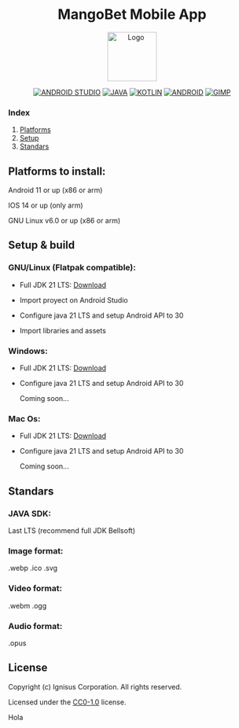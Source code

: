 <div align="center">

# MangoBet Mobile App

<img src="assets/img/logo.webp" alt="Logo" width="100"><br>

[![ANDROID STUDIO](https://img.shields.io/badge/Android_Studio-3DDC84?style=for-the-badge&logo=android-studio&logoColor=white)](https://flathub.org/apps/com.google.AndroidStudio)
[![JAVA](https://img.shields.io/badge/Java-ED8B00?style=for-the-badge&logo=openjdk&logoColor=white)](https://openjdk.org/) 
[![KOTLIN](https://img.shields.io/badge/Kotlin-0095D5?&style=for-the-badge&logo=kotlin&logoColor=white)](https://kotlinlang.org/)
[![ANDROID](https://img.shields.io/badge/Android-3DDC84?style=for-the-badge&logo=android&logoColor=white)](https://www.android.com/)
[![GIMP](https://img.shields.io/badge/gimp-5C5543?style=for-the-badge&logo=gimp&logoColor=white)](https://flathub.org/apps/org.gimp.GIMP)

</div>

### Index

1. [Platforms](#platforms)
2. [Setup](#setup)
3. [Standars](#output)

## Platforms to install: <a name="platforms"></a>

Android 11 or up (x86 or arm)<br>

IOS 14 or up (only arm)<br>

GNU Linux v6.0 or up (x86 or arm)

## Setup & build <a name="setup"></a>

### GNU/Linux (Flatpak compatible):

- Full JDK 21 LTS: [Download](https://download.bell-sw.com/java/21.0.1+12/bellsoft-jdk21.0.1+12-linux-amd64-full.tar.gz)

- Import proyect on Android Studio
    
- Configure java 21 LTS and setup Android API to 30
    
- Import libraries and assets

### Windows:

- Full JDK 21 LTS: [Download](https://download.bell-sw.com/java/21.0.1+12/bellsoft-jdk21.0.1+12-windows-amd64-full.zip)

- Configure java 21 LTS and setup Android API to 30

    Coming soon...

### Mac Os:

- Full JDK 21 LTS: [Download](https://download.bell-sw.com/java/21.0.1+12/bellsoft-jdk21.0.1+12-macos-aarch64-full.tar.gz)

- Configure java 21 LTS and setup Android API to 30
    
    Coming soon...

## Standars <a name="output"></a>

### JAVA SDK:
  Last LTS (recommend full JDK Bellsoft)
### Image format:
  .webp .ico .svg
### Video format:
  .webm .ogg
### Audio format:
  .opus

## License

Copyright (c) Ignisus Corporation. All rights reserved.

Licensed under the [CC0-1.0](LICENSE) license.






Hola
